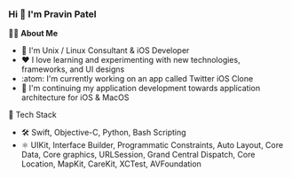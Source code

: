 ### Hi 👋 I'm Pravin Patel

:man_technologist: **About Me**

* 🧓 I'm Unix / Linux Consultant & iOS Developer
* :heart: I love learning and experimenting with new technologies, frameworks, and UI designs
* :atom: I'm currently working on an app called Twitter iOS Clone
* 🍎 I'm continuing my application development towards application architecture for iOS & MacOS

🧰 Tech Stack
* 🛠️ Swift, Objective-C, Python, Bash Scripting
* ⚛️ UIKit, Interface Builder, Programmatic Constraints, Auto Layout, Core Data, Core graphics, URLSession, Grand Central Dispatch, Core Location, MapKit, CareKit, XCTest, AVFoundation


